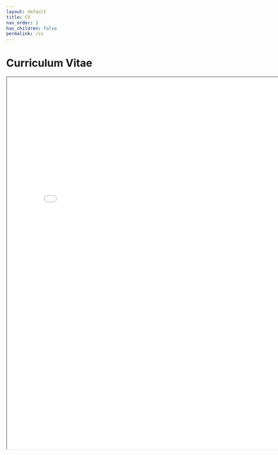 ```yaml
---
layout: default
title: CV
nav_order: 3
has_children: false
permalink: /cv
---
```


# Curriculum Vitae

<html>
<iframe src="/assets/Winter_2024_Academic_CV.pdf" height="1000" width="800"></iframe>
</html>
